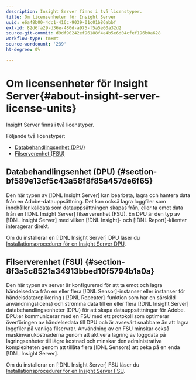 ```yaml
---
description: Insight Server finns i två licenstyper.
title: Om licensenheter för Insight Server
uuid: e6a48b00-4dc1-416c-9039-01c01b86abbf
exl-id: 82d6fa29-d36e-480d-a975-f5a5e60a32d2
source-git-commit: d9df90242ef96188f4e4b5e6d04cfef196b0a628
workflow-type: tm+mt
source-wordcount: '239'
ht-degree: 0%

---
```


# Om licensenheter för Insight Server{#about-insight-server-license-units}

Insight Server finns i två licenstyper.

Följande två licenstyper:

* [Databehandlingsenhet (DPU)](../../../home/c-inst-svr/c-install-ins-svr/c-abt-inst-svr-lic-units.md#section-bf589e13cf5c43a58f8f85a457de6f65)
* [Filserverenhet (FSU)](../../../home/c-inst-svr/c-install-ins-svr/c-abt-inst-svr-lic-units.md#section-8f3a5c8521a34913bbed10f5794b1a0a)

## Databehandlingsenhet (DPU) {#section-bf589e13cf5c43a58f8f85a457de6f65}

Den här typen av [!DNL Insight Server] kan bearbeta, lagra och hantera data från en Adobe-datauppsättning. Det kan också lagra loggfiler som innehåller källdata som datauppsättningen skapas från, eller ta emot data från en [!DNL Insight Server] filserverenhet (FSU). En DPU är den typ av [!DNL Insight Server] med vilken [!DNL Insight]- och [!DNL Report]-klienter interagerar direkt.

Om du installerar en [!DNL Insight Server] DPU läser du [Installationsprocedurer för en Insight Server DPU](../../../home/c-inst-svr/c-install-ins-svr/t-install-proc-inst-svr-dpu/t-install-proc-inst-svr-dpu.md#task-ce1ac85294604467ab750b24176d25bc).

## Filserverenhet (FSU) {#section-8f3a5c8521a34913bbed10f5794b1a0a}

Den här typen av server är konfigurerad för att ta emot och lagra händelsedata från en eller flera [!DNL Sensor]-instanser eller instanser för händelsdatareplikering ( [!DNL Repeater]-funktion som har en särskild användningslicens) och strömma data till en eller flera [!DNL Insight Server] databehandlingsenheter (DPU) för att skapa datauppsättningar för Adobe. DPU:er kommunicerar med en FSU med ett protokoll som optimerar överföringen av händelsedata till DPU och är avsevärt snabbare än att lagra loggfiler på vanliga filservrar. Användning av en FSU minskar också maskinvarukostnaderna genom att aktivera lagring av loggdata på lagringsenheter till lägre kostnad och minskar den administrativa komplexiteten genom att tillåta flera [!DNL Sensors] att peka på en enda [!DNL Insight Server].

Om du installerar en [!DNL Insight Server] FSU läser du [Installationsprocedurer för en Insight Server FSU](../../../home/c-inst-svr/c-install-ins-svr/t-inst-proc-fsu.md#task-e4a4a791b6694119ba45b36f3e573016).
